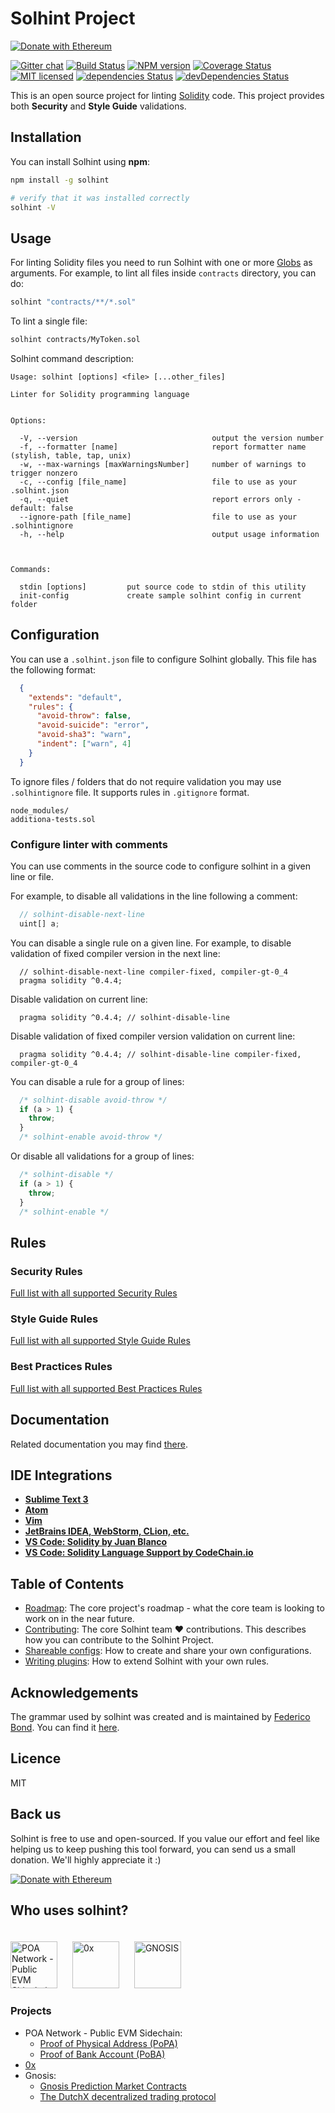 # Solhint Project
[![Donate with Ethereum](https://en.cryptobadges.io/badge/micro/0xe8cdf02efd8ab0a490d7b2cb13553389c9bc932e)](https://en.cryptobadges.io/donate/0xe8cdf02efd8ab0a490d7b2cb13553389c9bc932e)

[![Gitter chat](https://badges.gitter.im/gitterHQ/gitter.svg)](https://gitter.im/solhint/Lobby)
[![Build Status](https://travis-ci.org/protofire/solhint.svg?branch=master)](https://travis-ci.org/protofire/solhint)
[![NPM version](https://badge.fury.io/js/solhint.svg)](https://npmjs.org/package/solhint)
[![Coverage Status](https://coveralls.io/repos/github/protofire/solhint/badge.svg?branch=master)](
https://coveralls.io/github/protofire/solhint?branch=master)
[![MIT licensed](https://img.shields.io/badge/license-MIT-blue.svg)](https://raw.githubusercontent.com/protofire/solhint/master/LICENSE)
[![dependencies Status](https://david-dm.org/protofire/solhint/status.svg)](https://david-dm.org/protofire/solhint)
[![devDependencies Status](https://david-dm.org/protofire/solhint/dev-status.svg)](https://david-dm.org/protofire/solhint?type=dev)

This is an open source project for linting [Solidity](http://solidity.readthedocs.io/en/develop/) code. This project
provides both **Security** and **Style Guide** validations.

## Installation

You can install Solhint using **npm**:

```sh
npm install -g solhint

# verify that it was installed correctly
solhint -V
```

## Usage

For linting Solidity files you need to run Solhint with one or more [Globs](https://en.wikipedia.org/wiki/Glob_(programming)) as arguments. For example, to lint all files inside `contracts` directory, you can do:

```sh
solhint "contracts/**/*.sol"
```

To lint a single file:

```sh
solhint contracts/MyToken.sol
```

Solhint command description:

```text
Usage: solhint [options] <file> [...other_files]

Linter for Solidity programming language


Options:

  -V, --version                              output the version number
  -f, --formatter [name]                     report formatter name (stylish, table, tap, unix)
  -w, --max-warnings [maxWarningsNumber]     number of warnings to trigger nonzero
  -c, --config [file_name]                   file to use as your .solhint.json
  -q, --quiet                                report errors only - default: false
  --ignore-path [file_name]                  file to use as your .solhintignore
  -h, --help                                 output usage information



Commands:

  stdin [options]         put source code to stdin of this utility
  init-config             create sample solhint config in current folder
```

## Configuration

You can use a `.solhint.json` file to configure Solhint globally. This file has the following
format:

```json
  {
    "extends": "default",
    "rules": {
      "avoid-throw": false,
      "avoid-suicide": "error",
      "avoid-sha3": "warn",
      "indent": ["warn", 4]
    }
  }
```

To ignore files / folders that do not require validation you may use `.solhintignore` file. It supports rules in
`.gitignore` format.

```git exclude
node_modules/
additiona-tests.sol
```

### Configure linter with comments

You can use comments in the source code to configure solhint in a given line or file.

For example, to disable all validations in the line following a comment:

```javascript
  // solhint-disable-next-line
  uint[] a;
```

You can disable a single rule on a given line. For example, to disable validation of fixed compiler
version in the next line:

```text
  // solhint-disable-next-line compiler-fixed, compiler-gt-0_4
  pragma solidity ^0.4.4;
```

Disable validation on current line:

```text
  pragma solidity ^0.4.4; // solhint-disable-line
```

Disable validation of fixed compiler version validation on current line:

```text
  pragma solidity ^0.4.4; // solhint-disable-line compiler-fixed, compiler-gt-0_4
```

You can disable a rule for a group of lines:

```javascript
  /* solhint-disable avoid-throw */
  if (a > 1) {
    throw;
  }
  /* solhint-enable avoid-throw */
```

Or disable all validations for a group of lines:

```javascript
  /* solhint-disable */
  if (a > 1) {
    throw;
  }
  /* solhint-enable */
```

## Rules
### Security Rules
[Full list with all supported Security Rules](https://github.com/protofire/solhint/blob/master/docs/rules.md#security-rules)
### Style Guide Rules
[Full list with all supported Style Guide Rules](https://github.com/protofire/solhint/blob/master/docs/rules.md#style-guide-rules)
### Best Practices Rules
[Full list with all supported Best Practices Rules](https://github.com/protofire/solhint/blob/master/docs/rules.md#best-practise-rules)

## Documentation

Related documentation you may find [there](https://protofire.github.io/solhint/).

## IDE Integrations

  - **[Sublime Text 3](https://packagecontrol.io/search/solhint)**
  - **[Atom](https://atom.io/packages/atom-solidity-linter)**
  - **[Vim](https://github.com/sohkai/syntastic-local-solhint)**
  - **[JetBrains IDEA, WebStorm, CLion, etc.](https://plugins.jetbrains.com/plugin/10177-solidity-solhint)**
  - **[VS Code: Solidity by Juan Blanco](
         https://marketplace.visualstudio.com/items?itemName=JuanBlanco.solidity)**
  - **[VS Code: Solidity Language Support by CodeChain.io](
         https://marketplace.visualstudio.com/items?itemName=kodebox.solidity-language-server)**

## Table of Contents

* [Roadmap](ROADMAP.md): The core project's roadmap - what the core team is looking to work on in the near future.
* [Contributing](CONTRIBUTING.md): The core Solhint team :heart: contributions. This describes how you can contribute to the Solhint Project.
* [Shareable configs](docs/shareable-configs.md): How to create and share your own configurations.
* [Writing plugins](docs/writing-plugins.md): How to extend Solhint with your own rules.

## Acknowledgements

The grammar used by solhint was created and is maintained by [Federico Bond](https://github.com/federicobond).
You can find it [here](https://github.com/solidityj/solidity-antlr4).

## Licence

MIT

## Back us
Solhint is free to use and open-sourced. If you value our effort and feel like helping us to keep pushing this tool forward, you can send us a small donation. We'll highly appreciate it :)

[![Donate with Ethereum](https://en.cryptobadges.io/badge/micro/0xe8cdf02efd8ab0a490d7b2cb13553389c9bc932e)](https://en.cryptobadges.io/donate/0xe8cdf02efd8ab0a490d7b2cb13553389c9bc932e)

## Who uses solhint?

[<img src="https://avatars2.githubusercontent.com/u/28943015?s=200&v=4" width="75px" height="75px" alt="POA Network - Public EVM Sidechain" title="POA Network - Public EVM Sidechain" style="margin: 20px 20px 0 0" />](https://github.com/poanetwork) [<img src="https://avatars3.githubusercontent.com/u/24832717?s=200&v=4" width="75px" height="75px" alt="0x" title="0x" style="margin: 20px 20px 0 0" />](https://github.com/0xProject) [<img src="https://avatars1.githubusercontent.com/u/24954468?s=200&v=4" width="75px" height="75px" alt="GNOSIS" title="GNOSIS" style="margin: 20px 20px 0 0"/>](https://github.com/gnosis)

### Projects

- POA Network - Public EVM Sidechain:
  - [Proof of Physical Address (PoPA)](https://github.com/poanetwork/poa-popa)
  - [Proof of Bank Account (PoBA)](https://github.com/poanetwork/poa-poba)
- [0x](https://github.com/0xProject/0x-monorepo/tree/development/packages/contracts)
- Gnosis:
  - [Gnosis Prediction Market Contracts](https://github.com/gnosis/pm-contracts)
  - [The DutchX decentralized trading protocol](https://github.com/gnosis/dex-contracts)
